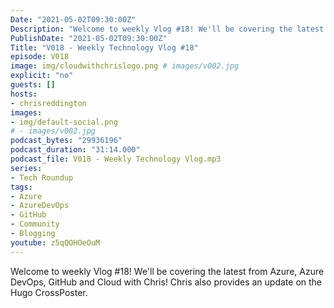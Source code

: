 ```yaml
---
Date: "2021-05-02T09:30:00Z"
Description: "Welcome to weekly Vlog #18! We'll be covering the latest from Azure, Azure DevOps, GitHub and Cloud with Chris! Chris also provides an update on the Hugo CrossPoster."
PublishDate: "2021-05-02T09:30:00Z"
Title: "V018 - Weekly Technology Vlog #18"
episode: V018
image: img/cloudwithchrislogo.png # images/v002.jpg
explicit: "no"
guests: []
hosts:
- chrisreddington
images:
- img/default-social.png
# - images/v002.jpg
podcast_bytes: "29936196"
podcast_duration: "31:14.000"
podcast_file: V018 - Weekly Technology Vlog.mp3
series:
- Tech Roundup
tags:
- Azure
- AzureDevOps
- GitHub
- Community
- Blogging
youtube: z5qQOHOeOuM
---
```

Welcome to weekly Vlog #18! We'll be covering the latest from Azure, Azure DevOps, GitHub and Cloud with Chris! Chris also provides an update on the Hugo CrossPoster.